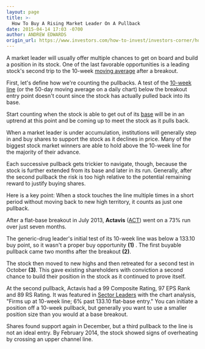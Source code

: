 ```yaml
---
layout: page
title: >-
  How To Buy A Rising Market Leader On A Pullback
date: 2015-04-14 17:03 -0700
author: ANDREW EDWARDS
origin_url: https://www.investors.com/how-to-invest/investors-corner/how-to-buy-a-pullback/
---
```


A market leader will usually offer multiple chances to get on board and build a position in its stock. One of the last favorable opportunities is a leading stock's second trip to the 10-week [moving average](http://education.investors.com/lesson.aspx?id=736316&sourceid=735787) after a breakout.

First, let's define how we're counting the pullbacks. A test of the [10-week line](http://education.investors.com/investors-corner/741743-stock-chart-signals.htm) (or the 50-day moving average on a daily chart) below the breakout entry point doesn't count since the stock has actually pulled back into its base.

Start counting when the stock is able to get out of its [base](http://education.investors.com/investors-corner/746782-how-to-buy-good-stocks.htm) will be in an uptrend at this point and be coming up to meet the stock as it pulls back.

When a market leader is under accumulation, institutions will generally step in and buy shares to support the stock as it declines in price. Many of the biggest stock market winners are able to hold above the 10-week line for the majority of their advance.

Each successive pullback gets trickier to navigate, though, because the stock is further extended from its base and later in its run. Generally, after the second pullback the risk is too high relative to the potential remaining reward to justify buying shares.

Here is a key point: When a stock touches the line multiple times in a short period without moving back to new high territory, it counts as just one pullback.

After a flat-base breakout in July 2013, **Actavis** ([ACT](https://research.investors.com/quote.aspx?symbol=ACT)) went on a 73% run over just seven months.

The generic-drug leader's initial test of its 10-week line was below a 133.10 buy point, so it wasn't a proper buy opportunity **(1)** . The first buyable pullback came two months after the breakout **(2)**.

The stock then moved to new highs and then retreated for a second test in October **(3)**. This gave existing shareholders with conviction a second chance to build their position in the stock as it continued to prove itself.

At the second pullback, Actavis had a 99 Composite Rating, 97 EPS Rank and 89 RS Rating. It was featured in [Sector Leaders](http://news.investors.com/investing/sector-leaders-review.htm) with the chart analysis, "Firms up at 10-week line; 6% past 133.10 flat-base entry." You can initiate a position off a 10-week pullback, but generally you want to use a smaller position size than you would at a base breakout.

Shares found support again in December, but a third pullback to the line is not an ideal entry. By February 2014, the stock showed signs of overheating by crossing an upper channel line.
